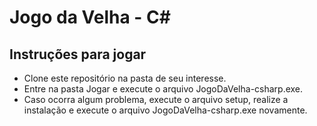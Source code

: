 # Jogo da Velha - C#

## Instruções para jogar

- Clone este repositório na pasta de seu interesse.
- Entre na pasta Jogar e execute o arquivo JogoDaVelha-csharp.exe.
- Caso ocorra algum problema, execute o arquivo setup, realize a instalação e execute o arquivo JogoDaVelha-csharp.exe novamente.
